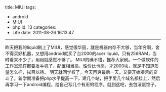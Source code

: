 title: MIUI
tags:
  - android
  - MIUI
  - php
id: 13
categories:
  - Life
date: 2011-08-26 16:13:47
---

昨天把我的liquid刷上了MIUI，感觉很华丽，就是机器内存不大够，当年穷啊，舍不得买好机器，又想用android就买了台2000的acer liquid，只有256RAM，当时看来不少了，用用就感觉不够了。
MIUI的确不错，推荐大家刷。一个做软件的工作室现在都要发手机了，配置相当高，性价比也高，才2000块，就是不知道质量怎么样，拭目以待。
明天就回学校了，今天再爽最后一天。又要开始艰苦的奋斗了，新学期准备把php水平提高一下，建几个站，把手里几个域名都挂上，然后再学习一下android编程，给自己写几个有用的程序。就到这吧，去包滚蛋饺子。